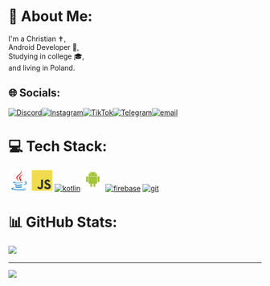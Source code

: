 # 💫 About Me:
I'm a Christian ✝️,  
Android Developer 📱,  
Studying in college 🎓,  
and living in Poland.

## 🌐 Socials:
[![Discord](https://img.shields.io/badge/Discord-%237289DA.svg?logo=discord&logoColor=white)](https://discord.gg/630393224246198294)[![Instagram](https://img.shields.io/badge/Instagram-%23E4405F.svg?logo=Instagram&logoColor=white)](https://instagram.com/art1xee)[![TikTok](https://img.shields.io/badge/TikTok-%23000000.svg?logo=TikTok&logoColor=white)](https://tiktok.com/@art1xee)[![Telegram](https://img.shields.io/badge/Telegram-%230077B5.svg?logo=telegram&logoColor=white)](https://t.me/art1xee)[![email](https://img.shields.io/badge/Email-D14836?logo=gmail&logoColor=white)](mailto:makczub@gmail.com)

# 💻 Tech Stack:
<p>
  <a target="_blank" href="https://raw.githubusercontent.com/devicons/devicon/master/icons/java/java-original.svg" style="display: inline-block;">
    <img src="https://raw.githubusercontent.com/devicons/devicon/master/icons/java/java-original.svg" alt="java" width="42" height="42" />
  </a>
  <a target="_blank" href="https://raw.githubusercontent.com/devicons/devicon/master/icons/javascript/javascript-original.svg" style="display: inline-block;">
    <img src="https://raw.githubusercontent.com/devicons/devicon/master/icons/javascript/javascript-original.svg" alt="javascript" width="42" height="42" />
  </a>
  <a target="_blank" href="https://www.vectorlogo.zone/logos/kotlinlang/kotlinlang-icon.svg" style="display: inline-block;">
    <img src="https://www.vectorlogo.zone/logos/kotlinlang/kotlinlang-icon.svg" alt="kotlin" width="42" height="42" />
  </a>
  <a target="_blank" href="https://raw.githubusercontent.com/devicons/devicon/master/icons/android/android-original-wordmark.svg" style="display: inline-block;">
    <img src="https://raw.githubusercontent.com/devicons/devicon/master/icons/android/android-original-wordmark.svg" alt="android" width="42" height="42" />
  </a>
  <a target="_blank" href="https://www.vectorlogo.zone/logos/firebase/firebase-icon.svg" style="display: inline-block;">
    <img src="https://www.vectorlogo.zone/logos/firebase/firebase-icon.svg" alt="firebase" width="42" height="42" />
  </a>
  <a target="_blank" href="https://www.vectorlogo.zone/logos/git-scm/git-scm-icon.svg" style="display: inline-block;">
    <img src="https://www.vectorlogo.zone/logos/git-scm/git-scm-icon.svg" alt="git" width="42" height="42" />
  </a>
</p>

# 📊 GitHub Stats:
![](https://github-readme-stats.vercel.app/api?username=art1xee&theme=dark&show_icons=true&count_private=true)

---
[![](https://visitcount.itsvg.in/api?id=art1xee&icon=0&color=0)](https://visitcount.itsvg.in)
